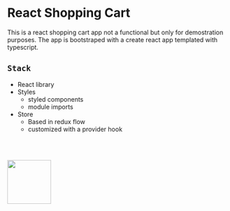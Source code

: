 # React Shopping Cart
This is a react shopping cart app not a functional but only for demostration purposes. 
The app is bootstraped with a create react app templated with typescript.

## `Stack`
- React library
- Styles
   - styled components
   - module imports
- Store
   - Based in redux flow
   - customized with a provider hook

<img src='https://encrypted-tbn0.gstatic.com/images?q=tbn%3AANd9GcRXDOTwLxqYcgnIi8OKoVilC2L03bdx5SI0Lg&usqp=CAU' width='100px' style='margin: 3rem auto'/>